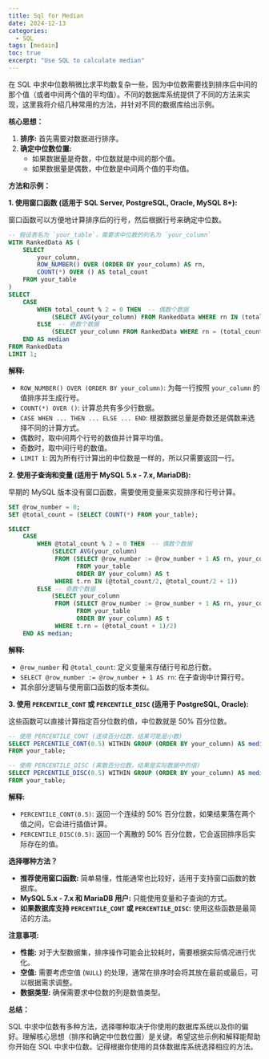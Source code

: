 ```yaml
---
title: Sql for Median
date: 2024-12-13
categories:
  - SQL
tags: [medain]
toc: true
excerpt: "Use SQL to calculate median"
---
```


在 SQL 中求中位数稍微比求平均数复杂一些，因为中位数需要找到排序后中间的那个值（或者中间两个值的平均值）。不同的数据库系统提供了不同的方法来实现，这里我将介绍几种常用的方法，并针对不同的数据库给出示例。

**核心思想：**

1. **排序:** 首先需要对数据进行排序。
2. **确定中位数位置:**
   - 如果数据量是奇数，中位数就是中间的那个值。
   - 如果数据量是偶数，中位数是中间两个值的平均值。

**方法和示例：**

**1. 使用窗口函数 (适用于 SQL Server, PostgreSQL, Oracle, MySQL 8+):**

   窗口函数可以方便地计算排序后的行号，然后根据行号来确定中位数。

   ```sql
   -- 假设表名为 `your_table`，需要求中位数的列名为 `your_column`
   WITH RankedData AS (
       SELECT 
           your_column,
           ROW_NUMBER() OVER (ORDER BY your_column) AS rn,
           COUNT(*) OVER () AS total_count
       FROM your_table
   )
   SELECT
       CASE
           WHEN total_count % 2 = 0 THEN  -- 偶数个数据
               (SELECT AVG(your_column) FROM RankedData WHERE rn IN (total_count/2, total_count/2 + 1))
           ELSE  -- 奇数个数据
               (SELECT your_column FROM RankedData WHERE rn = (total_count + 1)/2)
       END AS median
   FROM RankedData
   LIMIT 1;
   ```

   **解释:**

   - `ROW_NUMBER() OVER (ORDER BY your_column)`: 为每一行按照 `your_column` 的值排序并生成行号。
   - `COUNT(*) OVER ()`: 计算总共有多少行数据。
   - `CASE WHEN ... THEN ... ELSE ... END`: 根据数据总量是奇数还是偶数来选择不同的计算方式。
   - 偶数时，取中间两个行号的数值并计算平均值。
   - 奇数时，取中间行号的数值。
   - `LIMIT 1`: 因为所有行计算出的中位数是一样的，所以只需要返回一行。

**2. 使用子查询和变量 (适用于 MySQL 5.x - 7.x, MariaDB):**

   早期的 MySQL 版本没有窗口函数，需要使用变量来实现排序和行号计算。

   ```sql
   SET @row_number = 0;
   SET @total_count = (SELECT COUNT(*) FROM your_table);

   SELECT 
       CASE
           WHEN @total_count % 2 = 0 THEN  -- 偶数个数据
               (SELECT AVG(your_column) 
                FROM (SELECT @row_number := @row_number + 1 AS rn, your_column
                      FROM your_table
                      ORDER BY your_column) AS t
                WHERE t.rn IN (@total_count/2, @total_count/2 + 1))
           ELSE -- 奇数个数据
               (SELECT your_column
                FROM (SELECT @row_number := @row_number + 1 AS rn, your_column
                      FROM your_table
                      ORDER BY your_column) AS t
                WHERE t.rn = (@total_count + 1)/2)
       END AS median;
   ```

   **解释:**

   - `@row_number` 和 `@total_count`: 定义变量来存储行号和总行数。
   - `SELECT @row_number := @row_number + 1 AS rn`: 在子查询中计算行号。
   - 其余部分逻辑与使用窗口函数的版本类似。

**3. 使用 `PERCENTILE_CONT` 或 `PERCENTILE_DISC` (适用于 PostgreSQL, Oracle):**

   这些函数可以直接计算指定百分位数的值，中位数就是 50% 百分位数。

   ```sql
   -- 使用 PERCENTILE_CONT (连续百分位数，结果可能是小数)
   SELECT PERCENTILE_CONT(0.5) WITHIN GROUP (ORDER BY your_column) AS median
   FROM your_table;

   -- 使用 PERCENTILE_DISC (离散百分位数，结果是实际数据中的值)
   SELECT PERCENTILE_DISC(0.5) WITHIN GROUP (ORDER BY your_column) AS median
   FROM your_table;
   ```

   **解释:**

   - `PERCENTILE_CONT(0.5)`: 返回一个连续的 50% 百分位数，如果结果落在两个值之间，它会进行插值计算。
   - `PERCENTILE_DISC(0.5)`: 返回一个离散的 50% 百分位数，它会返回排序后实际存在的值。

**选择哪种方法？**

- **推荐使用窗口函数:** 简单易懂，性能通常也比较好，适用于支持窗口函数的数据库。
- **MySQL 5.x - 7.x 和 MariaDB 用户:** 只能使用变量和子查询的方式。
- **如果数据库支持 `PERCENTILE_CONT` 或 `PERCENTILE_DISC`:**  使用这些函数是最简洁的方法。

**注意事项:**

- **性能:**  对于大型数据集，排序操作可能会比较耗时，需要根据实际情况进行优化。
- **空值:**  需要考虑空值 (`NULL`) 的处理，通常在排序时会将其放在最前或最后，可以根据需求调整。
- **数据类型:** 确保需要求中位数的列是数值类型。

**总结：**

SQL 中求中位数有多种方法，选择哪种取决于你使用的数据库系统以及你的偏好。理解核心思想（排序和确定中位数位置）是关键。希望这些示例和解释能帮助你开始在 SQL 中求中位数。记得根据你使用的具体数据库系统选择相应的方法。
